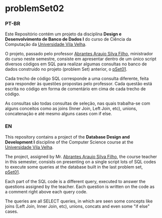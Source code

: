 # problemSet02

### PT-BR

Este Repositório contém um projeto da disciplina **Design e Desenvolvimento de Banco de Dados I** do curso de Ciência da Computação da [Universidade Vila Velha](https://uvv.br/). 

O projeto, passado pelo professor [Abrantes Araujo Silva Filho](https://github.com/abrantesasf), ministrador do curso neste semestre, consiste em apresentar dentro de um único script diversos códigos em SQL para realizar algumas consultas no banco de dados construído no projeto (problem Set) anterior, o [pSet01](https://github.com/Andreprado20/uvv_bd_1_cc2m/tree/main/pSet01).

Cada trecho de código SQL corresponde a uma consulta diferente, feita para responder às questões propostas pelo professor. Cada questão está escrita no código em forma de comentário em cima de cada trecho de código.

As consultas são todas consultas de seleção, nas quais trabalha-se com alguns conceitos como as joins (Inner Join, Left Join, etc), unions, concatenação e até mesmo alguns cases com if else.

### EN

This repository contains a project of the **Database Design and Development I** discipline of the Computer Science course at the [Universidade Vila Velha](https://uvv.br/).

The project, assigned by Mr. [Abrantes Araujo Silva Filho](https://github.com/abrantesasf), the course teacher in this semester, consists on presenting on a single script lots of SQL codes to execute some queries at the database built in the last problem set, [pSet01](https://github.com/Andreprado20/uvv_bd_1_cc2m/tree/main/pSet01).

Each part of the SQL code is a different query, executed to answer the questions assigned by the teacher. Each question is written on the code as a comment right above each query code.

The queries are all SELECT queries, in which are seen some concepts like joins (Left Join, Inner Join, etc), unions, concats and even some "if else" cases.
